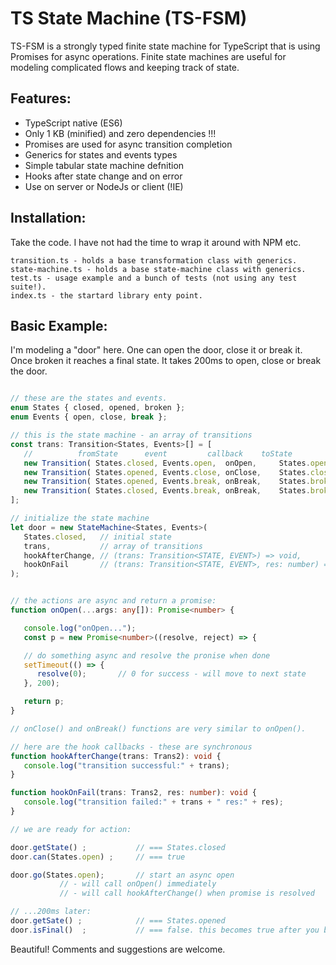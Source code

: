 
TS State Machine (TS-FSM)
==========================

TS-FSM is a strongly typed finite state machine for TypeScript that is using Promises for async operations. Finite state machines are useful for modeling complicated flows and keeping track of state.

Features:
----------
- TypeScript native (ES6)
- Only 1 KB (minified) and zero dependencies !!!
- Promises are used for async transition completion
- Generics for states and events types
- Simple tabular state machine defnition
- Hooks after state change and on error
- Use on server or NodeJs or client (!IE)

Installation:
----------
Take the code. I have not had the time to wrap it around with NPM etc.

```script
transition.ts - holds a base transformation class with generics.
state-machine.ts - holds a base state-machine class with generics.
test.ts - usage example and a bunch of tests (not using any test suite!). 
index.ts - the startard library enty point.
```

Basic Example:
--------------
I'm modeling a "door" here. One can open the door, close it or break it. Once broken it reaches a final state. It takes 200ms to open, close or break the door.

```typescript

// these are the states and events. 
enum States { closed, opened, broken };
enum Events { open, close, break };

// this is the state machine - an array of transitions
const trans: Transition<States, Events>[] = [
   //          fromState      event         callback    toState
   new Transition( States.closed, Events.open,  onOpen, 	States.opened   ),
   new Transition( States.opened, Events.close, onClose, 	States.closed   ),
   new Transition( States.opened, Events.break, onBreak, 	States.broken   ),
   new Transition( States.closed, Events.break, onBreak, 	States.broken   )
];

// initialize the state machine
let door = new StateMachine<States, Events>(
   States.closed,   // initial state
   trans,           // array of transitions 
   hookAfterChange, // (trans: Transition<STATE, EVENT>) => void,
   hookOnFail       // (trans: Transition<STATE, EVENT>, res: number) => void
);


// the actions are async and return a promise:
function onOpen(...args: any[]): Promise<number> {

   console.log("onOpen...");
   const p = new Promise<number>((resolve, reject) => {

   // do something async and resolve the pronise when done
   setTimeout(() => {
      resolve(0);		// 0 for success - will move to next state
   }, 200);

   return p;
}

// onClose() and onBreak() functions are very similar to onOpen().

// here are the hook callbacks - these are synchronous
function hookAfterChange(trans: Trans2): void {
   console.log("transition successful:" + trans);
}

function hookOnFail(trans: Trans2, res: number): void {
   console.log("transition failed:" + trans + " res:" + res);
}

// we are ready for action:

door.getState() ;           // === States.closed
door.can(States.open) ;     // === true

door.go(States.open);       // start an async open 
           // - will call onOpen() immediately
           // - will call hookAfterChange() when promise is resolved

// ...200ms later:
door.getSate() ;            // === States.opened
door.isFinal()	;           // === false. this becomes true after you break the door.

```
Beautiful!
Comments and suggestions are welcome.

